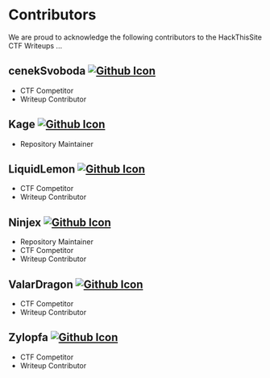 # Contributors
We are proud to acknowledge the following contributors to the HackThisSite CTF Writeups ...

## cenekSvoboda [![Github Icon](https://assets-cdn.github.com/favicon.ico "Github Repository")](https://github.com/cenekSvoboda)
* CTF Competitor
* Writeup Contributor

## Kage [![Github Icon](https://assets-cdn.github.com/favicon.ico "Github Repository")](https://github.com/Kage)
* Repository Maintainer

## LiquidLemon [![Github Icon](https://assets-cdn.github.com/favicon.ico "Github Repository")](https://github.com/LiquidLemon)
* CTF Competitor
* Writeup Contributor

## Ninjex [![Github Icon](https://assets-cdn.github.com/favicon.ico "Github Repository")](https://github.com/Ninjex)
* Repository Maintainer
* CTF Competitor
* Writeup Contributor

## ValarDragon [![Github Icon](https://assets-cdn.github.com/favicon.ico "Github Repository")](https://github.com/ValarDragon)
* CTF Competitor
* Writeup Contributor

## Zylopfa [![Github Icon](https://assets-cdn.github.com/favicon.ico "Github Repository")](https://github.com/zylopfa)
* CTF Competitor
* Writeup Contributor
